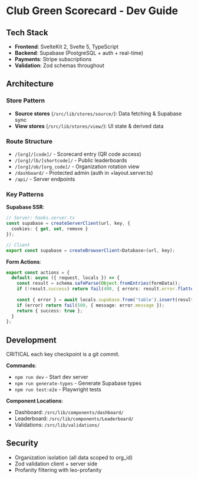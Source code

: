 # Club Green Scorecard - Dev Guide

## Tech Stack
- **Frontend**: SvelteKit 2, Svelte 5, TypeScript
- **Backend**: Supabase (PostgreSQL + auth + real-time)  
- **Payments**: Stripe subscriptions
- **Validation**: Zod schemas throughout

## Architecture

### Store Pattern
- **Source stores** (`/src/lib/stores/source/`): Data fetching & Supabase sync
- **View stores** (`/src/lib/stores/view/`): UI state & derived data

### Route Structure
- `/[org]/[code]/` - Scorecard entry (QR code access)
- `/[org]/lb/[shortcode]/` - Public leaderboards  
- `/[org]/ob/[org_code]/` - Organization rotation view
- `/dashboard/` - Protected admin (auth in +layout.server.ts)
- `/api/` - Server endpoints

### Key Patterns

**Supabase SSR**:
```typescript
// Server: hooks.server.ts
const supabase = createServerClient(url, key, {
  cookies: { get, set, remove }
});

// Client
export const supabase = createBrowserClient<Database>(url, key);
```

**Form Actions**:
```typescript
export const actions = {
  default: async ({ request, locals }) => {
    const result = schema.safeParse(Object.fromEntries(formData));
    if (!result.success) return fail(400, { errors: result.error.flatten() });
    
    const { error } = await locals.supabase.from('table').insert(result.data);
    if (error) return fail(500, { message: error.message });
    return { success: true };
  }
};
```

## Development

CRITICAL each key checkpoint is a git commit. 

**Commands**:
- `npm run dev` - Start dev server
- `npm run generate-types` - Generate Supabase types
- `npm run test:e2e` - Playwright tests

**Component Locations**:
- Dashboard: `/src/lib/components/dashboard/`
- Leaderboard: `/src/lib/components/Leaderboard/`
- Validations: `/src/lib/validations/`

## Security
- Organization isolation (all data scoped to org_id)
- Zod validation client + server side
- Profanity filtering with leo-profanity
